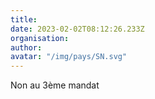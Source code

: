```yaml
---
title: 
date: 2023-02-02T08:12:26.233Z
organisation: 
author: 
avatar: "/img/pays/SN.svg"
---
```


Non au 3ème mandat 